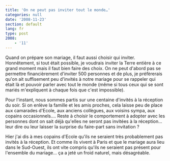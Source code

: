 ```yaml
---
title: 'On ne peut pas inviter tout le monde…'
categories: null
date: '2008-11-23'
section: default
lang: fr
type: post
2008:
    - '11'
---
```


Quand on prépare son mariage, il faut aussi choisir qui inviter. Honnêtement, si tout était possible, je voudrais inviter la Terre entière à ce grand moment mais il faut bien faire des choix. On ne peut d'abord pas se permettre financièrement d'inviter 500 personnes et de plus, je préfèrerais qu'on ait suffisement peu d'invités à notre mariage pour se rappeler qui était là et pouvoir parler avec tout le monde (même si tous ceux qui se sont mariés m'expliquent à chaque fois que c'est impossible).

Pour l'instant, nous sommes partis sur une centaine d'invités à la réception du soir. Si on enlève la famille et les amis proches, cela laisse peu de place aux camarades d'Ecole, aux anciens collègues, aux voisins sympa, aux copains occasionnels…. Reste à choisir le comportement à adopter avec les personnes dont on sait déjà qu'elles ne seront pas invitées à la réception… leur dire ou leur laisser la surprise du faire-part sans invitation&nbsp;?

Hier j'ai dis à mes copains d'Ecole qu'ils ne seraient très probablement pas invités à la réception. Et comme ils vivent à Paris et que le mariage aura lieu dans le Sud-Ouest, ils ont vite compris qu'ils ne seraient pas présent pour l'ensemble du mariage… ça a jeté un froid naturel, mais désagréable.